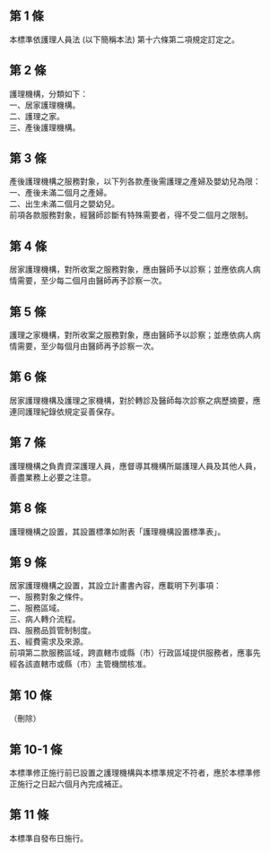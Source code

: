 第 1 條
-------
本標準依護理人員法 (以下簡稱本法) 第十六條第二項規定訂定之。

第 2 條
-------
護理機構，分類如下：  
一、居家護理機構。  
二、護理之家。  
三、產後護理機構。

第 3 條
-------
產後護理機構之服務對象，以下列各款產後需護理之產婦及嬰幼兒為限：  
一、產後未滿二個月之產婦。  
二、出生未滿二個月之嬰幼兒。  
前項各款服務對象，經醫師診斷有特殊需要者，得不受二個月之限制。

第 4 條
-------
居家護理機構，對所收案之服務對象，應由醫師予以診察；並應依病人病  
情需要，至少每二個月由醫師再予診察一次。

第 5 條
-------
護理之家機構，對所收案之服務對象，應由醫師予以診察；並應依病人病  
情需要，至少每個月由醫師再予診察一次。

第 6 條
-------
居家護理機構及護理之家機構，對於轉診及醫師每次診察之病歷摘要，應  
連同護理紀錄依規定妥善保存。

第 7 條
-------
護理機構之負責資深護理人員，應督導其機構所屬護理人員及其他人員，  
善盡業務上必要之注意。

第 8 條
-------
護理機構之設置，其設置標準如附表「護理機構設置標準表」。

第 9 條
-------
居家護理機構之設置，其設立計畫書內容，應載明下列事項：  
一、服務對象之條件。  
二、服務區域。  
三、病人轉介流程。  
四、服務品質管制制度。  
五、經費需求及來源。  
前項第二款服務區域，跨直轄市或縣（市）行政區域提供服務者，應事先  
經各該直轄市或縣（市）主管機關核准。

第 10 條
--------
（刪除）

第 10-1 條
----------
本標準修正施行前已設置之護理機構與本標準規定不符者，應於本標準修  
正施行之日起六個月內完成補正。

第 11 條
--------
本標準自發布日施行。

